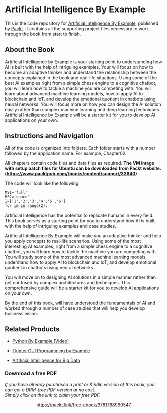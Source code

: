 


# Artificial Intelligence By Example
This is the code repository for [Artificial Intelligence By Example](https://www.packtpub.com/big-data-and-business-intelligence/artificial-intelligence-example?utm_source=github&utm_medium=repository&utm_campaign=9781788990547), published by [Packt](https://www.packtpub.com/?utm_source=github). It contains all the supporting project files necessary to work through the book from start to finish.
## About the Book
Artificial Intelligence by Example is your starting point to understanding how AI is built with the help of intriguing examples. Your will focus on how to become an adaptive thinker and understand the relationship between the concepts explained in the book and real-life situations. Using some of the best AI examples right from a simple chess engine to a cognitive chatbot, you will learn how to tackle a machine you are competing with. You will learn about advanced machine learning models, how to apply AI to blockchain and IoT, and develop the emotional quotient in chatbots using neural networks. You will focus more on how you can design the AI solution easily rather than complex machine learning and deep learning techniques. Artificial Intelligence by Example will be a starter kit for you to develop AI applications on your own.
## Instructions and Navigation
All of the code is organized into folders. Each folder starts with a number followed by the application name. For example, Chapter02.

All chapters contain code files and data files as required.
**The VM image with setup batch files for Ubuntu can be downloaded from Packt website. (https://www.packtpub.com//books/content/support/33640)**

The code will look like the following:
```
MS1='full'
MS2='space'
I=['1','2','3','4','5','6']
for im in range(2):
```

Artificial Intelligence has the potential to replicate humans in every field. This book serves as a starting point for you to understand how AI is built, with the help of intriguing examples and case studies.

Artificial Intelligence By Example will make you an adaptive thinker and help you apply concepts to real-life scenarios. Using some of the most interesting AI examples, right from a simple chess engine to a cognitive chatbot, you will learn how to tackle the machine you are competing with. You will study some of the most advanced machine learning models, understand how to apply AI to blockchain and IoT, and develop emotional quotient in chatbots using neural networks.

You will move on to designing AI solutions in a simple manner rather than get confused by complex architectures and techniques. This comprehensive guide will be a starter kit for you to develop AI applications on your own.

By the end of this book, will have understood the fundamentals of AI and worked through a number of case studies that will help you develop business vision.

## Related Products
* [Python By Example [Video]](https://www.packtpub.com/application-development/python-example-video?utm_source=github&utm_medium=repository&utm_campaign=9781788625807)

* [Tkinter GUI Programming by Example](https://www.packtpub.com/application-development/tkinter-gui-programming-example?utm_source=github&utm_medium=repository&utm_campaign=9781788627481)

* [Artificial Intelligence for Big Data](https://www.packtpub.com/application-development/tkinter-gui-programming-example?utm_source=github&utm_medium=repository&utm_campaign=9781788627481)

### Download a free PDF

 <i>If you have already purchased a print or Kindle version of this book, you can get a DRM-free PDF version at no cost.<br>Simply click on the link to claim your free PDF.</i>
<p align="center"> <a href="https://packt.link/free-ebook/9781788990547">https://packt.link/free-ebook/9781788990547 </a> </p>